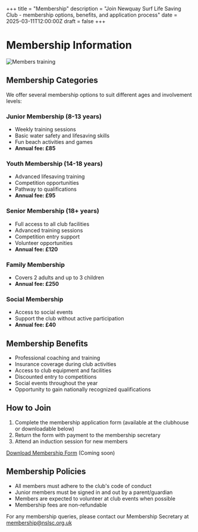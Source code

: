 +++
title = "Membership"
description = "Join Newquay Surf Life Saving Club - membership options, benefits, and application process"
date = 2025-03-11T12:00:00Z
draft = false
+++

# Membership Information

![Members training](https://placehold.co/800x400?text=Members+Training)

## Membership Categories

We offer several membership options to suit different ages and involvement levels:

### Junior Membership (8-13 years)
- Weekly training sessions
- Basic water safety and lifesaving skills
- Fun beach activities and games
- **Annual fee: £85**

### Youth Membership (14-18 years)
- Advanced lifesaving training
- Competition opportunities
- Pathway to qualifications
- **Annual fee: £95**

### Senior Membership (18+ years)
- Full access to all club facilities
- Advanced training sessions
- Competition entry support
- Volunteer opportunities
- **Annual fee: £120**

### Family Membership
- Covers 2 adults and up to 3 children
- **Annual fee: £250**

### Social Membership
- Access to social events
- Support the club without active participation
- **Annual fee: £40**

## Membership Benefits

- Professional coaching and training
- Insurance coverage during club activities
- Access to club equipment and facilities
- Discounted entry to competitions
- Social events throughout the year
- Opportunity to gain nationally recognized qualifications

## How to Join

1. Complete the membership application form (available at the clubhouse or downloadable below)
2. Return the form with payment to the membership secretary
3. Attend an induction session for new members

[Download Membership Form](#) (Coming soon)

## Membership Policies

- All members must adhere to the club's code of conduct
- Junior members must be signed in and out by a parent/guardian
- Members are expected to volunteer at club events when possible
- Membership fees are non-refundable

For any membership queries, please contact our Membership Secretary at membership@nslsc.org.uk
